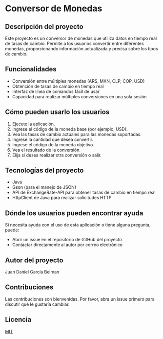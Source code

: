 # Conversor de Monedas

## Descripción del proyecto
Este proyecto es un conversor de monedas que utiliza datos en tiempo real de tasas de cambio. Permite a los usuarios convertir entre diferentes monedas, proporcionando información actualizada y precisa sobre los tipos de cambio.

## Funcionalidades
- Conversión entre múltiples monedas (ARS, MXN, CLP, COP, USD)
- Obtención de tasas de cambio en tiempo real
- Interfaz de línea de comandos fácil de usar
- Capacidad para realizar múltiples conversiones en una sola sesión

## Cómo pueden usarlo los usuarios
1. Ejecute la aplicación.
2. Ingrese el código de la moneda base (por ejemplo, USD).
3. Vea las tasas de cambio actuales para las monedas soportadas.
4. Ingrese la cantidad que desea convertir.
5. Ingrese el código de la moneda objetivo.
6. Vea el resultado de la conversión.
7. Elija si desea realizar otra conversión o salir.

## Tecnologías del proyecto
- Java
- Gson (para el manejo de JSON)
- API de ExchangeRate-API para obtener tasas de cambio en tiempo real
- HttpClient de Java para realizar solicitudes HTTP

## Dónde los usuarios pueden encontrar ayuda
Si necesita ayuda con el uso de esta aplicación o tiene alguna pregunta, puede:
- Abrir un issue en el repositorio de GitHub del proyecto
- Contactar directamente al autor por correo electrónico

## Autor del proyecto
Juan Daniel García Belman

## Contribuciones
Las contribuciones son bienvenidas. Por favor, abra un issue primero para discutir qué le gustaría cambiar.

## Licencia
[MIT](https://choosealicense.com/licenses/mit/)

